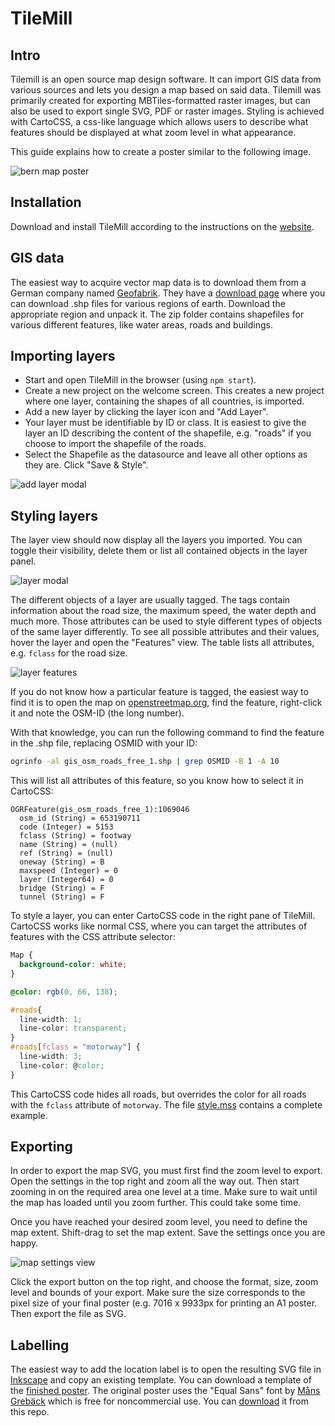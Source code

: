 # TileMill

## Intro

Tilemill is an open source map design software. It can import GIS data
from various sources and lets you design a map based on said data.
Tilemill was primarily created for exporting MBTiles-formatted raster
images, but can also be used to export single SVG, PDF or raster
images. Styling is achieved with CartoCSS, a css-like language which
allows users to describe what features should be displayed at what zoom
level in what appearance.

This guide explains how to create a poster similar to the following
image.

![bern map poster](images/poster.png)

## Installation

Download and install TileMill according to the instructions on the
[website](https://tilemill-project.github.io/tilemill/docs/install/).

## GIS data

The easiest way to acquire vector map data is to download them from
a German company named [Geofabrik](https://www.geofabrik.de/). They
have a [download page](https://download.geofabrik.de/europe/) where you can
download .shp files for various regions of earth. Download the
appropriate region and unpack it.
The zip folder contains shapefiles for various different features, like
water areas, roads and buildings.

## Importing layers

* Start and open TileMill in the browser (using `npm start`).
* Create a new project on the welcome screen. This creates a new
  project where one layer, containing the shapes of all countries, is
  imported.
* Add a new layer by clicking the layer icon and "Add Layer".
* Your layer must be identifiable by ID or class. It is easiest to give
  the layer an ID describing the content of the shapefile, e.g. "roads"
  if you choose to import the shapefile of the roads.
* Select the Shapefile as the datasource and leave all other options as
  they are. Click "Save & Style".

![add layer modal](images/add-layer.png)

## Styling layers

The layer view should now display all the layers you imported. You can
toggle their visibility, delete them or list all contained objects in
the layer panel.

![layer modal](images/list-layers.png)

The different objects of a layer are usually tagged. The tags contain
information about the road size, the maximum speed, the water depth and
much more. Those attributes can be used to style different types of
objects of the same layer differently. To see all possible attributes
and their values, hover the layer and open the "Features" view. The
table lists all attributes, e.g. `fclass` for the road size.

![layer features](images/layer-features.png)

If you do not know how a particular feature is tagged, the easiest way
to find it is to open the map on [openstreetmap.org](https://openstreetmap.org),
find the feature, right-click it and note the OSM-ID (the long number).

With that knowledge, you can run the following command to find the
feature in the .shp file, replacing OSMID with your ID:

```bash
ogrinfo -al gis_osm_roads_free_1.shp | grep OSMID -B 1 -A 10
```
This will list all attributes of this feature, so you know how to
select it in CartoCSS:

```
OGRFeature(gis_osm_roads_free_1):1069046
  osm_id (String) = 653190711
  code (Integer) = 5153
  fclass (String) = footway
  name (String) = (null)
  ref (String) = (null)
  oneway (String) = B
  maxspeed (Integer) = 0
  layer (Integer64) = 0
  bridge (String) = F
  tunnel (String) = F
```

To style a layer, you can enter CartoCSS code in the right pane of
TileMill. CartoCSS works like normal CSS, where you can target the
attributes of features with the CSS attribute selector:

```css
Map {
  background-color: white;
}

@color: rgb(0, 66, 138);

#roads{
  line-width: 1;
  line-color: transparent;
}
#roads[fclass = "motorway"] {
  line-width: 3;
  line-color: @color;
}
```

This CartoCSS code hides all roads, but overrides the color for all
roads with the `fclass` attribute of `motorway`. The file
[style.mss](images/style.mss) contains a complete example.

## Exporting

In order to export the map SVG, you must first find the zoom level to
export. Open the settings in the top right and zoom all the way out.
Then start zooming in on the required area one level at a time. Make
sure to wait until the map has loaded until you zoom further. This
could take some time.

Once you have reached your desired zoom level, you need to define the
map extent. Shift-drag to set the map extent. Save the settings once
you are happy.

![map settings view](images/map-settings.png)

Click the export button on the top right, and choose the format, size,
zoom level and bounds of your export. Make sure the size corresponds
to the pixel size of your final poster (e.g. 7016 x 9933px for printing
an A1 poster. Then export the file as SVG.

## Labelling

The easiest way to add the location label is to open the resulting SVG
file in [Inkscape](../inkscape/README.md) and copy an existing
template. You can download a template of the
[finished poster](images/bern_poster.svg). The original poster uses the
"Equal Sans" font by [Måns Grebäck](https://www.mansgreback.com/) which
is free for noncommercial use. You can [download](images/EqualSans_Demo.ttf)
it from this repo.
